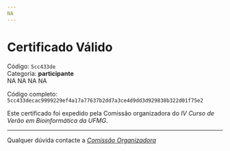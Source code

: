 ```yaml
---
NA
---
```


# Certificado Válido

Código: `5cc433de`<br>
Categoria: **participante**<br>
NA
NA
NA
NA


Código completo: `5cc433decac9999229ef4a17a77637b2dd7a3ce4d9dd3d929838b322d01f75e2`


Este certificado foi expedido pela Comissão organizadora do *IV Curso de Verão em Bioinformática da UFMG*.

----

Qualquer dúvida contacte a [_Comissão Organizadora_](<mailto:cursobioinfoufmg@gmail.com$subject=[Certificados]>)

